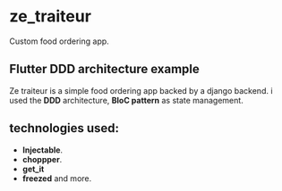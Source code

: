 # ze_traiteur

Custom food ordering app.
## Flutter DDD architecture example
Ze traiteur is a simple food ordering app backed by a django backend.
i used the **DDD** architecture, **BloC pattern** as state management.

## technologies used:

 -  **Injectable**.
 -  **choppper**.
 -  **get_it**
 -  **freezed** and more.


